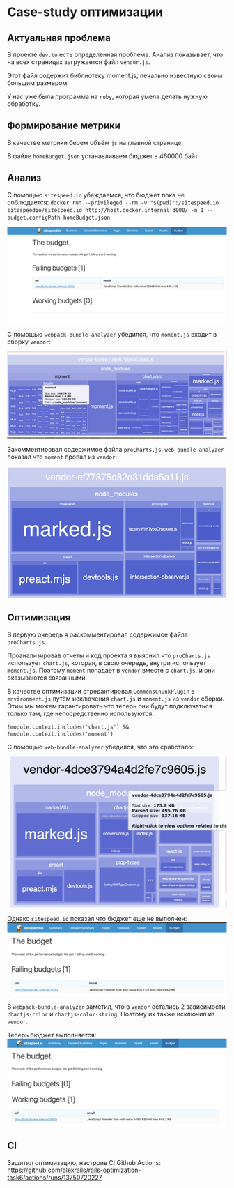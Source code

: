 # Case-study оптимизации

## Актуальная проблема
В проекте `dev.to` есть определенная проблема. Анализ показывает, что на всех страницах загружается файл `vendor.js`. 

Этот файл содержит библиотеку moment.js, печально известную своим большим размером.

У нас уже была программа на `ruby`, которая умела делать нужную обработку.

## Формирование метрики
В качестве метрики берем объём `js` на главной странице.

В файле `homeBudget.json` устанавливаем бюджет в 460000 байт.

## Анализ
С помощью `sitespeed.io` убеждаемся, что бюджет пока не соблюдается:
`docker run --privileged --rm -v "$(pwd)":/sitespeed.io sitespeedio/sitespeed.io http://host.docker.internal:3000/ -n 1 --budget.configPath homeBudget.json`

![sitespeed_before.png](/public/reports/sitespeed_before.png)

С помощью `webpack-bundle-analyzer` убедился, что `moment.js` входит в сборку `vendor`:

![bundle_analyze_before.png](/public/reports/bundle_analyze_before.png)

Закомментировал содержимое файла `proCharts.js`. `web-bundle-analyzer` показал что `moment` пропал из `vendor`:

![bundle_analyze_after.png](/public/reports/bundle_analyze_after.png)


## Оптимизация
В первую очередь я раскомментировал содержимое файла `proCharts.js`.

Проанализировав отчеты и код проекта я выяснил что `proCharts.js` использует `chart.js`, которая, в свою очередь, внутри использует `moment.js`.
Поэтому `moment` попадает в `vendor` вместе с `chart.js`, и они оказываются связанными.

В качестве оптимизации отредактировал `CommonsChunkPlugin` в `environment.js` путём исключения `chart.js` и `moment.js` из `vendor` сборки.
Этим мы можем гарантировать что теперь они будут подключаться только там, где непосредственно используются.
```
!module.context.includes('chart.js') && !module.context.includes('moment')
```
С помощью `web-bundle-analyzer` убедился, что это сработало:

![bundle_analyze_after_optimization.png](/public/reports/bundle_analyze_after_optimization.png)

Однако `sitespeed.io` показал что бюджет еще не выполнен:
![sitespeed_after.png](/public/reports/sitespeed_after.png)

В `webpack-bundle-analyzer` заметил, что в `vendor` остались 2 зависимости `chartjs-color` и `chartjs-color-string`. Поэтому их также исключил из `vendor`.

Теперь бюджет выполняется:
![sitespeed_finish.png](/public/reports/sitespeed_finish.png)

## CI
Защитил оптимизацию, настроив CI Github Actions:
https://github.com/alexrails/rails-optimization-task6/actions/runs/13750720227